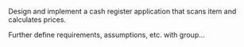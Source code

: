 Design and implement a cash register application that scans item and calculates prices.

Further define requirements, assumptions, etc. with group...
